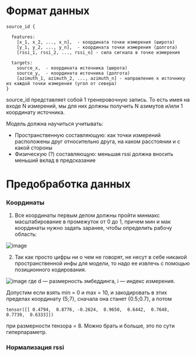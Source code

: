 # Формат данных
    source_id { 
  
      features:
        [x_1, x_2, ..., x_n],  - координата точки измерения (широта)
        [y_1, y_2, ..., y_n],  - координата точки измерения (долгота)
        [rssi_1, rssi_2, ..., rssi_n] - сила сигнала в точке измерения
    
      targets:
        source_x,  - координата источника (широта)
        source_y,  - координата источника (долгота)
        [azimuth_1, azimuth_2, ..., azimuth_n] - направление к источнику из каждой точки измерения (угол от севера)
    }

source_id представляет собой 1 тренеровочную запись. То есть имея на входе N измерений, мы для них должны получить N азимутов и/или 1 координату источника.

Модель должна научиться учитывать:
- Пространственную составляющую: как точки измерений расположены друг относительно друга, на каком расстоянии и с какой стороны
- Физическую (?) составляющую: меньшая rssi должна вносить меньший вклад в предсказание


# Предобработка данных

### Координаты

1) Все координаты первым делом должны пройти минмакс масштабирование в промежуток от 0 до 1, причем мин и мак координаты нужно задать заранее, чтобы определить рабочу область:

![image](https://github.com/user-attachments/assets/2d62db66-e2c9-4c0e-8942-b261c1601b61)

2) Так как просто цифры ни о чем не говорят, не несут в себе никакой пространственной инфы для модели, то надо ее извлечь с помощью позиционного кодирования.

![image](https://github.com/user-attachments/assets/98d360ee-5bd1-4867-bb00-b0f9e2d40a48)
где d — размерность эмбеддинга, i — индекс измерения.

Допустим если взять min = 0 и max = 10, и закодировать в этих пределах координату {5;7}, сначала она станет {0.5;0.7}, а потом 
          
    tensor([[ 0.4794,  0.8776, -0.2624,  0.9650,  0.6442,  0.7648,  0.7739,  0.6333]])

при размерности тензора = 8. Можно брать и больше, это по сути гиперпараметр.


### Нормализация rssi  
